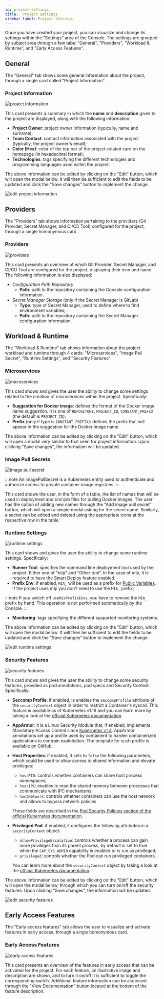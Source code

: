 ```yaml
---
id: project-settings
title:  Project Settings
sidebar_label: Project Settings
---
```


Once you have created your project, you can visualize and change its settings within the "Settings" area of the Console.
The settings are grouped by subject area through a few tabs: "General", "Providers", "Workload & Runtime", and "Early Access Features". 

## General

The "General" tab shows some general information about the project, through a single card called "Project Information".

### Project Information

![project information](img/settings-project-information.png)

This card presents a summary in which the **name** and **description** given to the project are displayed, along with the following information:
- **Project Owner**: project owner information (typically, name and surname);
- **Team Contact**: contact information associated with the project (typically, the project owner's email);
- **Color (Hex)**: color of the top bar of the project-related card on the homepage (in hexadecimal format);
- **Technologies**: tags specifying the different technologies and programming languages used within the project.

The above information can be edited by clicking on the "Edit" button, which will open the modal below. It will then be sufficient to edit the fields to be updated and click the "Save changes" button to implement the change.

![edit project information](img/settings-edit-project-information.png)

## Providers

The "Providers" tab shows information pertaining to the providers (Git Provider, Secret Manager, and CI/CD Tool) configured for the project, through a single homonymous card.

### Providers

![providers](img/settings-providers.png)

This card presents an overview of which Git Provider, Secret Manager, and CI/CD Tool are configured for the project, displaying their icon and name. The following information is also displayed:
- *Configuration Path Repository*
  * **Path**: path to the repository containing the Console configuration information.
- *Secret Manager Storage* (only if the Secret Manager is GitLab)
  * **Type**: type of Secret Manager, used to define where to find environment variables;
  * **Path**: path to the repository containing the Secret Manager configuration information.

## Workload & Runtime

The "Workload & Runtime" tab shows information about the project workload and runtime through 4 cards: "Microservices", "Image Pull Secret", "Runtime Settings", and "Security Features".

### Microservices

![microservices](img/settings-microservices.png)

This card shows and gives the user the ability to change some settings related to the creation of microservices within the project. Specifically:
- **Suggestion for Docker image**: defines the format of the Docker image name suggestion. It is one of `REPOSITORY`, `PROJECT_ID`, `CONSTANT_PREFIX` (the default is `PROJECT_ID`);
- **Prefix** (only if type is `CONSTANT_PREFIX`): defines the prefix that will appear in the suggestion for the Docker image name.

The above information can be edited by clicking on the "Edit" button, which will open a modal very similar to that seen for project information. Upon clicking "Save changes", the information will be updated.

### Image Pull Secrets

![image pull secret](img/settings-image-pull-secret.png)

:::note
An imagePullSecret is a Kubernetes entity used to authenticate and authorize access to private container image registries. 
:::

This card shows the user, in the form of a table, the list of names that will be used in deployment and cronjob files for pulling Docker images. The user has the option of adding new names through the "Add image pull secret" button, which will open a simple modal asking for the secret name. Similarly, a secret can be edited and deleted using the appropriate icons at the respective row in the table.

### Runtime Settings

![runtime settings](img/settings-runtime-settings.png)

This card shows and gives the user the ability to change some runtime settings. Specifically:
- **Runner Tool**: specifies the command line deployment tool used by the project. Either one of "mlp" and "Other tool". In the case of mlp, it is required to have the [Smart Deploy](/development_suite/deploy/overview.md#smart-deploy) feature enabled;
- **Prefix Env**: if enabled, `MIA_` will be used as a prefix for [Public Variables](/development_suite/api-console/api-design/public_variables.md). If the project uses mlp you don't need to use the `MIA_` prefix;

:::note
If you switch off `useMiaPrefixEnvs`, you have to remove the `MIA_` prefix by hand. This operation is not performed automatically by the Console.
:::

- **Monitoring**: tags specifying the different supported monitoring systems.

The above information can be edited by clicking on the "Edit" button, which will open the modal below. It will then be sufficient to edit the fields to be updated and click the "Save changes" button to implement the change.

![edit runtime settings](img/settings-edit-runtime-settings.png)

### Security Features

![security features](img/settings-security-features.png)

This card shows and gives the user the ability to change some security features, provided as pod annotations, pod specs and Security Context. Specifically:
- **Seccomp Profile**: if enabled, is enables the `seccompProfile` attribute of the `securityContext` object in order to restrict a Container's syscall. This feature is available as of Kubernetes v1.19 and you can learn more by taking a look at the [official Kubernetes documentation](https://kubernetes.io/docs/tutorials/security/seccomp/).
- **AppArmor**: it is a Linux Security Module that, if enabled, implements Mandatory Access Control since [Kubernetes v1.4](https://kubernetes.io/docs/tutorials/security/apparmor/). AppArmor annotations set up a profile used by containerd to harden containerized applications to contrain exploitation. The template for such profile is available [on GitHub](https://github.com/moby/moby/blob/master/profiles/apparmor/template.go).
- **Host Properties**: if enabled, it sets to `false` the following parameters, which could be used to allow access to shared information and elevate privileges:
  * `hostPID`: controls whether containers can share host process namespaces;
  * `hostIPC`: enables to read the shared memory between processes that communicate with IPC mechanisms;
  * `hostNetwork`: controls whether containers can use the host network and allows to bypass network policies.

  These fields are described in the [Pod Security Policies section of the official Kubernetes documentation](https://kubernetes.io/docs/concepts/security/pod-security-policy/).
- **Privileged Pod**: if enabled, it configures the following attributes in a `securityContext` object:
  * `allowPrivilegeEscalation`: controls whether a process can gain more privileges than its parent process, by default is set to true when the `CAP_SYS_ADMIN` capability is enabled or is run as privileged;
  * `privileged`: controls whether the Pod can run privileged containers.

  You can learn more about the `securityContext` object by taking a look at the [official Kubernetes documentation](https://kubernetes.io/docs/tasks/configure-pod-container/security-context/).

The above information can be edited by clicking on the "Edit" button, which will open the modal below, through which you can turn on/off the security features. Upon clicking "Save changes", the information will be updated.

![edit security features](img/settings-edit-security-features.png)

## Early Access Features

The "Early access features" tab allows the user to visualize and activate features in early access, through a single homonymous card.

### Early Access Features

![early access features](img/settings-early-access-features.png)

This card presents an overview of the features in early access that can be activated for the project. For each feature, an illustrative image and description are shown, and to turn it on/off it is sufficient to toggle the corresponding switch. Additional feature information can be accessed through the "View Documentation" button located at the bottom of the feature description.
